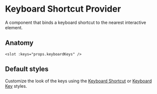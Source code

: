 # Keyboard Shortcut Provider

A component that binds a keyboard shortcut to the nearest interactive element.

<ComponentPreview name="keyboard-shortcut-provider/examples/main" />

## Anatomy

```vue
<slot :keys="props.keyboardKeys" />
```

<!-- @include: ./keyboard-shortcut-provider-meta.md -->

## Default styles 

Customize the look of the keys using the [Keyboard Shortcut](/packages/components-next/components/keyboard-shortcut/keyboard-shortcut.html#default-styles) or [Keyboard Key](/packages/components-next/components/keyboard-key/keyboard-key.html#default-styles) styles.